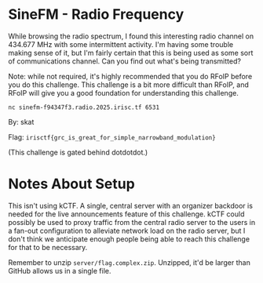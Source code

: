 # SineFM - Radio Frequency

While browsing the radio spectrum, I found this interesting radio channel on 434.677 MHz with some intermittent activity. I'm having some trouble making sense of it, but I'm fairly certain that this is being used as some sort of communications channel. Can you find out what's being transmitted?

Note: while not required, it's highly recommended that you do RFoIP before you do this challenge. This challenge is a bit more difficult than RFoIP, and RFoIP will give you a good foundation for understanding this challenge.

`nc sinefm-f94347f3.radio.2025.irisc.tf 6531`

By: skat

Flag: `irisctf{grc_is_great_for_simple_narrowband_modulation}`

(This challenge is gated behind dotdotdot.)

# Notes About Setup

This isn't using kCTF. A single, central server with an organizer backdoor is needed for the live announcements feature of this challenge. kCTF could possibly be used to proxy traffic from the central radio server to the users in a fan-out configuration to alleviate network load on the radio server, but I don't think we anticipate enough people being able to reach this challenge for that to be necessary.

Remember to unzip `server/flag.complex.zip`. Unzipped, it'd be larger than GitHub allows us in a single file.
